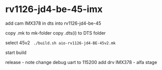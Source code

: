 # rv1126-jd4-be-45-imx
add cam IMX378 in dts into rv1126-jd4-be-45

copy .mk to mk-folder
copy .dts(i) to DTS folder

select 45v2
<code>
./build.sh aio-rv1126-jd4-BE-45v2.mk
</code>

start build

release - note 
change debug uart to 115200
add drv IMX378 - alfa stage
